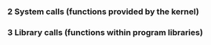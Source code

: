### 2   System calls (functions provided by the kernel)
### 3   Library calls (functions within program libraries)
